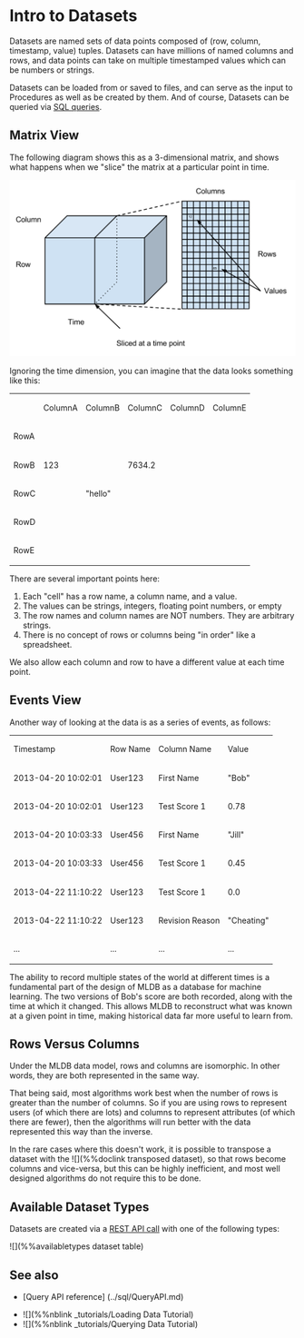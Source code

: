 # Intro to Datasets

Datasets are named sets of data points composed of (row, column, timestamp, value) tuples. Datasets can have millions of named columns and rows, and data points can take on multiple timestamped values which can be numbers or strings. 

Datasets can be loaded from or saved to files, and can serve as the input to Procedures as well as be created by them. And of course, Datasets can be queried via [SQL queries](../sql/Sql.md). 

## Matrix View

The following diagram shows this as a 3-dimensional matrix, and shows what
happens when we "slice" the matrix at a particular point in time.

![Sliced Dataset](../img/SlicedDataset.svg)

Ignoring the time dimension, you can imagine that the data looks something like this:

<table cellpadding="0" cellspacing="0" class="c17"><tbody><tr class="c3"><td class="c5" colspan="1" rowspan="1"><p class="c8 c12"><span class="c7"></span></p></td><td class="c5" colspan="1" rowspan="1"><p class="c8"><span class="c7">ColumnA</span></p></td><td class="c5" colspan="1" rowspan="1"><p class="c8"><span class="c7">ColumnB</span></p></td><td class="c5" colspan="1" rowspan="1"><p class="c8"><span class="c7">ColumnC</span></p></td><td class="c5" colspan="1" rowspan="1"><p class="c8"><span class="c7">ColumnD</span></p></td><td class="c5" colspan="1" rowspan="1"><p class="c8"><span class="c7">ColumnE</span></p></td></tr><tr class="c3"><td class="c5" colspan="1" rowspan="1"><p class="c8"><span class="c7">RowA</span></p></td><td class="c5" colspan="1" rowspan="1"><p class="c8 c12"><span class="c0"></span></p></td><td class="c5" colspan="1" rowspan="1"><p class="c8 c12"><span class="c0"></span></p></td><td class="c5" colspan="1" rowspan="1"><p class="c8 c12"><span class="c0"></span></p></td><td class="c5" colspan="1" rowspan="1"><p class="c8 c12"><span class="c0"></span></p></td><td class="c5" colspan="1" rowspan="1"><p class="c8 c12"><span class="c0"></span></p></td></tr><tr class="c3"><td class="c5" colspan="1" rowspan="1"><p class="c8"><span class="c7">RowB</span></p></td><td class="c5" colspan="1" rowspan="1"><p class="c8"><span class="c0">123</span></p></td><td class="c5" colspan="1" rowspan="1"><p class="c8 c12"><span class="c0"></span></p></td><td class="c5" colspan="1" rowspan="1"><p class="c8"><span class="c0">7634.2</span></p></td><td class="c5" colspan="1" rowspan="1"><p class="c8 c12"><span class="c0"></span></p></td><td class="c5" colspan="1" rowspan="1"><p class="c8 c12"><span class="c0"></span></p></td></tr><tr class="c3"><td class="c5" colspan="1" rowspan="1"><p class="c8"><span class="c7">RowC</span></p></td><td class="c5" colspan="1" rowspan="1"><p class="c8 c12"><span class="c0"></span></p></td><td class="c5" colspan="1" rowspan="1"><p class="c8"><span class="c0">&quot;hello&quot;</span></p></td><td class="c5" colspan="1" rowspan="1"><p class="c8 c12"><span class="c0"></span></p></td><td class="c5" colspan="1" rowspan="1"><p class="c8 c12"><span class="c0"></span></p></td><td class="c5" colspan="1" rowspan="1"><p class="c8 c12"><span class="c0"></span></p></td></tr><tr class="c3"><td class="c5" colspan="1" rowspan="1"><p class="c8"><span class="c7">RowD</span></p></td><td class="c5" colspan="1" rowspan="1"><p class="c8 c12"><span class="c0"></span></p></td><td class="c5" colspan="1" rowspan="1"><p class="c8 c12"><span class="c0"></span></p></td><td class="c5" colspan="1" rowspan="1"><p class="c8 c12"><span class="c0"></span></p></td><td class="c5" colspan="1" rowspan="1"><p class="c8 c12"><span class="c0"></span></p></td><td class="c5" colspan="1" rowspan="1"><p class="c8 c12"><span class="c0"></span></p></td></tr><tr class="c3"><td class="c5" colspan="1" rowspan="1"><p class="c8"><span class="c7">RowE</span></p></td><td class="c5" colspan="1" rowspan="1"><p class="c8 c12"><span class="c0"></span></p></td><td class="c5" colspan="1" rowspan="1"><p class="c8 c12"><span class="c0"></span></p></td><td class="c5" colspan="1" rowspan="1"><p class="c8 c12"><span class="c0"></span></p></td><td class="c5" colspan="1" rowspan="1"><p class="c8 c12"><span class="c0"></span></p></td><td class="c5" colspan="1" rowspan="1"><p class="c8 c12"><span class="c0"></span></p></td></tr></tbody></table>

There are several important points here:

1. Each "cell" has a row name, a column name, and a value.
1. The values can be strings, integers, floating point numbers, or empty
1. The row names and column names are NOT numbers.  They are arbitrary strings. 
1. There is no concept of rows or columns being "in order" like a spreadsheet.

We also allow each column and row to have a different value at each time point.

## Events View

Another way of looking at the data is as a series of events, as follows:

<table cellpadding="0" cellspacing="0" class="c17"><tbody><tr class="c3"><td class="c4" colspan="1" rowspan="1"><p class="c8"><span class="c7">Timestamp</span></p></td><td class="c4" colspan="1" rowspan="1"><p class="c8"><span class="c7">Row Name</span></p></td><td class="c4" colspan="1" rowspan="1"><p class="c8"><span class="c7">Column Name</span></p></td><td class="c4" colspan="1" rowspan="1"><p class="c8"><span class="c7">Value</span></p></td></tr><tr class="c3"><td class="c4" colspan="1" rowspan="1"><p class="c8"><span class="c0">2013-04-20 10:02:01</span></p></td><td class="c4" colspan="1" rowspan="1"><p class="c8"><span class="c0">User123</span></p></td><td class="c4" colspan="1" rowspan="1"><p class="c8"><span class="c0">First Name</span></p></td><td class="c4" colspan="1" rowspan="1"><p class="c8"><span class="c0">&quot;Bob&quot;</span></p></td></tr><tr class="c3"><td class="c4" colspan="1" rowspan="1"><p class="c8"><span class="c0">2013-04-20 10:02:01</span></p></td><td class="c4" colspan="1" rowspan="1"><p class="c8"><span class="c0">User123</span></p></td><td class="c4" colspan="1" rowspan="1"><p class="c8"><span class="c0">Test Score 1</span></p></td><td class="c4" colspan="1" rowspan="1"><p class="c8"><span class="c0">0.78</span></p></td></tr><tr class="c3"><td class="c4" colspan="1" rowspan="1"><p class="c8"><span class="c0">2013-04-20 10:03:33</span></p></td><td class="c4" colspan="1" rowspan="1"><p class="c8"><span class="c0">User456</span></p></td><td class="c4" colspan="1" rowspan="1"><p class="c8"><span class="c0">First Name</span></p></td><td class="c4" colspan="1" rowspan="1"><p class="c8"><span class="c0">&quot;Jill&quot;</span></p></td></tr><tr class="c3"><td class="c4" colspan="1" rowspan="1"><p class="c8"><span class="c0">2013-04-20 10:03:33</span></p></td><td class="c4" colspan="1" rowspan="1"><p class="c8"><span class="c0">User456</span></p></td><td class="c4" colspan="1" rowspan="1"><p class="c8"><span class="c0">Test Score 1</span></p></td><td class="c4" colspan="1" rowspan="1"><p class="c8"><span class="c0">0.45</span></p></td></tr><tr class="c3"><td class="c4" colspan="1" rowspan="1"><p class="c8"><span class="c0">2013-04-22 11:10:22</span></p></td><td class="c4" colspan="1" rowspan="1"><p class="c8"><span class="c0">User123</span></p></td><td class="c4" colspan="1" rowspan="1"><p class="c8"><span class="c0">Test Score 1</span></p></td><td class="c4" colspan="1" rowspan="1"><p class="c8"><span class="c0">0.0</span></p></td></tr><tr class="c3"><td class="c4" colspan="1" rowspan="1"><p class="c8"><span class="c0">2013-04-22 11:10:22</span></p></td><td class="c4" colspan="1" rowspan="1"><p class="c8"><span class="c0">User123</span></p></td><td class="c4" colspan="1" rowspan="1"><p class="c8"><span class="c0">Revision Reason</span></p></td><td class="c4" colspan="1" rowspan="1"><p class="c8"><span class="c0">&quot;Cheating&quot;</span></p></td></tr><tr class="c3"><td class="c4" colspan="1" rowspan="1"><p class="c8"><span class="c0">...</span></p></td><td class="c4" colspan="1" rowspan="1"><p class="c8"><span class="c0">...</span></p></td><td class="c4" colspan="1" rowspan="1"><p class="c8"><span class="c0">...</span></p></td><td class="c4" colspan="1" rowspan="1"><p class="c8"><span class="c0">...</span></p></td></tr></tbody></table>

The ability to record multiple states of the world at different times
is a fundamental part of the design of MLDB as a database for machine
learning.  The two versions of
Bob's score are both recorded, along with the time at which it changed.
This allows MLDB to reconstruct what was known at a given point in time,
making historical data far more useful to learn from.

## Rows Versus Columns

Under the MLDB data model, rows and columns are isomorphic.  In other words,
they are both represented in the same way.

That being said, most algorithms work best when the number of rows is greater
than the number of columns.  So if you are using rows to represent users
(of which there are lots) and columns to represent attributes (of which there
are fewer), then the algorithms will run better with the data represented this
way than the inverse.

In the rare cases where this doesn't work, it is possible to transpose a dataset with the ![](%%doclink transposed dataset),
so that rows become columns and vice-versa, but this can be highly inefficient,
and most well designed algorithms do not require this to be done.


## Available Dataset Types

Datasets are created via a [REST API call](DatasetConfig.md) with one of the following types:

![](%%availabletypes dataset table)


## See also

- [Query API reference] (../sql/QueryAPI.md)
* ![](%%nblink _tutorials/Loading Data Tutorial) 
* ![](%%nblink _tutorials/Querying Data Tutorial) 
